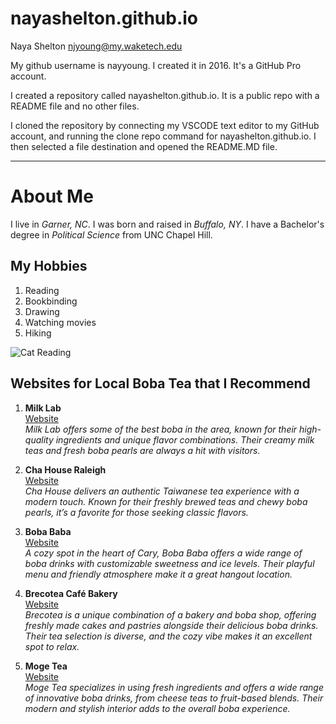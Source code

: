 # nayashelton.github.io

Naya Shelton njyoung@my.waketech.edu


My github username is nayyoung. I created it in 2016. It's a GitHub Pro account.


I created a repository called nayashelton.github.io. It is a public repo with a README file and no other files.


I cloned the repository by connecting my VSCODE text editor to my GitHub account, and running the clone repo command for nayashelton.github.io. I then selected a file destination and opened the README.MD file.

--------
# About Me
I live in *Garner, NC*. I was born and raised in *Buffalo, NY*. I have a Bachelor's degree in *Political Science* from UNC Chapel Hill.
## My Hobbies
1. Reading
2. Bookbinding
3. Drawing
4. Watching movies
5. Hiking

![Cat Reading](https://media.giphy.com/media/maJc7RZlCIjzq/giphy.gif)

## Websites for Local Boba Tea that I Recommend

1. **Milk Lab**  
   [Website](https://www.milklabtea.com/)  
   *Milk Lab offers some of the best boba in the area, known for their high-quality ingredients and unique flavor combinations. Their creamy milk teas and fresh boba pearls are always a hit with visitors.*

2. **Cha House Raleigh**  
   [Website](https://www.chahouseus.com/)  
   *Cha House delivers an authentic Taiwanese tea experience with a modern touch. Known for their freshly brewed teas and chewy boba pearls, it’s a favorite for those seeking classic flavors.*

3. **Boba Baba**  
   [Website](https://bobababa.com/)  
   *A cozy spot in the heart of Cary, Boba Baba offers a wide range of boba drinks with customizable sweetness and ice levels. Their playful menu and friendly atmosphere make it a great hangout location.*

4. **Brecotea Café Bakery**  
   [Website](http://brecotea.com/)  
   *Brecotea is a unique combination of a bakery and boba shop, offering freshly made cakes and pastries alongside their delicious boba drinks. Their tea selection is diverse, and the cozy vibe makes it an excellent spot to relax.*

5. **Moge Tea**  
   [Website](https://mogetea.com/)  
   *Moge Tea specializes in using fresh ingredients and offers a wide range of innovative boba drinks, from cheese teas to fruit-based blends. Their modern and stylish interior adds to the overall boba experience.*

